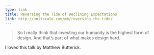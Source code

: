 ```yaml
---
type: link
title: Reversing the Tide of Declining Expectations
link: http://unitscale.com/mb/reversing-the-tide/
---
```


> So I really think that investing our humanity is the highest form of design. And that’s part of what makes design hard.

I loved this talk by Matthew Butterick.